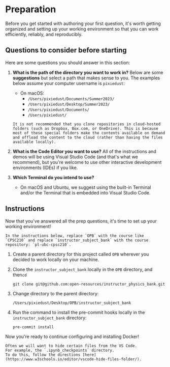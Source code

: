 # Preparation

Before you get started with authoring your first question, it's worth getting organized and setting up your working environment so that you can work efficiently, reliably, and reproducibly.

## Questions to consider before starting

Here are some questions you should answer in this section:

1. **What is the path of the directory you want to work in?** Below are some **suggestions** but select a path that makes sense to you. The examples below assume your computer username is `pixiedust`:
    - On macOS:
        - `/Users/pixiedust/Documents/Summer2023/`
        - `/Users/pixiedust/Desktop/Summer2023/`
        - `/Users/pixiedust/Documents/`
        - `/Users/pixiedust/`

    ```{warning}
    It is not recommended that you clone repositories in cloud-hosted folders (such as Dropbox, Box.com, or OneDrive). This is because most of these special folders make the contents available on demand and offload the content to the cloud (rather than having the files available locally).
    ```

1. **What is the Code Editor you want to use?** All of the instructions and demos will be using Visual Studio Code (and that's what we recommend), but you're welcome to use other interactive development environments (IDEs) if you like.


1. **Which Terminal do you intend to use?**
    - On macOS and Ubuntu, we suggest using the built-in Terminal and/or the Terminal that is embedded into Visual Studio Code.


## Instructions

Now that you've answered all the prep questions, it's time to set up your working environment!

```{tip}
In the instructions below, replace `OPB` with the course like `CPSC210` and replace `instructor_subject_bank` with the course repository: `pl-ubc-cpsc210`.
```

1. Create a parent directory for this project called `OPB` wherever you decided to work locally on your machine.

1. Clone the `instructor_subject_bank` locally in the `OPB` directory, and then`cd`

    ```
    git clone git@github.com:open-resources/instructor_physics_bank.git
    ```

1. Change directory to the parent directory:

    ```
    /Users/pixiedust/Desktop/OPB/instructor_subject_bank
    ```

1. Run the command to install the pre-commit hooks locally in the `instructor_subject_bank` directory:

    ```
    pre-commit install
    ```

Now you're ready to continue configuring and installing Docker!

```{tip}
Often we will want to hide certain files from the VS Code.
For example, the `.ipynb_checkpoints` directory.
To do this, follow the directions [here](https://www.w3schools.io/editor/vscode-hide-files-folder/).
```